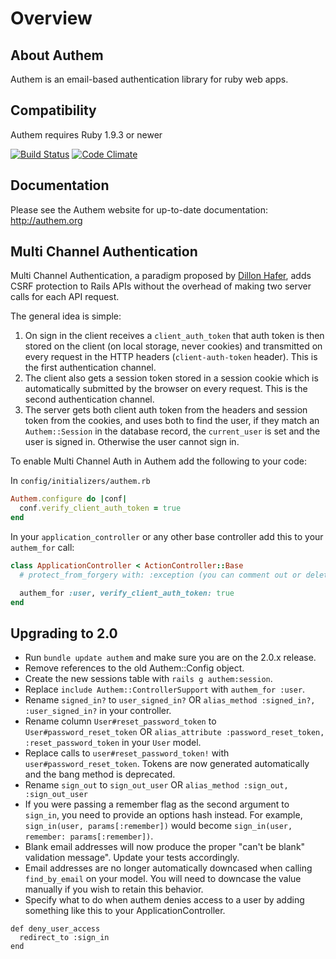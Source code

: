 # Overview

## About Authem

Authem is an email-based authentication library for ruby web apps.

## Compatibility

Authem requires Ruby 1.9.3 or newer

[![Build Status](https://secure.travis-ci.org/paulelliott/authem.png)](http://travis-ci.org/paulelliott/authem)
[![Code Climate](https://codeclimate.com/github/paulelliott/authem.png)](https://codeclimate.com/github/paulelliott/authem)

## Documentation

Please see the Authem website for up-to-date documentation: http://authem.org

## Multi Channel Authentication

Multi Channel Authentication, a paradigm proposed by [Dillon
Hafer](https://github.com/dillonhafer), adds CSRF protection to Rails APIs
without the overhead of making two server calls for each API request.

The general idea is simple:

1. On sign in the client receives a `client_auth_token` that auth token is then
   stored on the client (on local storage, never cookies) and transmitted on
   every request in the HTTP headers (`client-auth-token` header). This is the
   first authentication channel.
2. The client also gets a session token stored in a session cookie which is
   automatically submitted by the browser on every request. This is the second
   authentication channel.
2. The server gets both client auth token from the headers and session token
   from the cookies, and uses both to find the user, if they match an
   `Authem::Session` in the database record, the `current_user` is set and the
   user is signed in. Otherwise the user cannot sign in.

To enable Multi Channel Auth in Authem add the following to your code:


In `config/initializers/authem.rb`

```ruby
Authem.configure do |conf|
  conf.verify_client_auth_token = true
end
```

In your `application_controller` or any other base controller add this to your
`authem_for` call:

```ruby
class ApplicationController < ActionController::Base
  # protect_from_forgery with: :exception (you can comment out or delete this line)

  authem_for :user, verify_client_auth_token: true
end
```


## Upgrading to 2.0

- Run `bundle update authem` and make sure you are on the 2.0.x release.
- Remove references to the old Authem::Config object.
- Create the new sessions table with `rails g authem:session`.
- Replace `include Authem::ControllerSupport` with `authem_for :user`.
- Rename `signed_in?` to `user_signed_in?` OR `alias_method :signed_in?, :user_signed_in?` in your controller.
- Rename column `User#reset_password_token` to `User#password_reset_token` OR `alias_attribute :password_reset_token, :reset_password_token` in your `User` model.
- Replace calls to `user#reset_password_token!` with `user#password_reset_token`. Tokens are now generated automatically and the bang method is deprecated.
- Rename `sign_out` to `sign_out_user` OR `alias_method :sign_out, :sign_out_user`
- If you were passing a remember flag as the second argument to `sign_in`, you need to provide an options hash instead. For example, `sign_in(user, params[:remember])` would become `sign_in(user, remember: params[:remember])`.
- Blank email addresses will now produce the proper "can't be blank" validation message". Update your tests accordingly.
- Email addresses are no longer automatically downcased when calling `find_by_email` on your model. You will need to downcase the value manually if you wish to retain this behavior.
- Specify what to do when authem denies access to a user by adding something like this to your ApplicationController.
```
def deny_user_access
  redirect_to :sign_in
end
```
